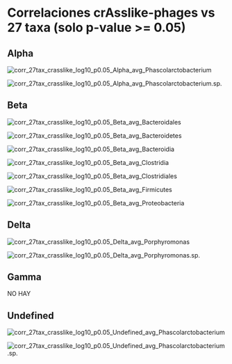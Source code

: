 # Correlaciones crAsslike-phages vs 27 taxa (solo p-value >= 0.05)

## Alpha

![corr_27tax_crasslike_log10_p0.05_Alpha_avg_Phascolarctobacterium](/Users/luigui/Documents/mel_crassphage_2022/08_corr_spearman_crassfam/02_27tax_crasslike_log10_p0.05/corr_27tax_crasslike_log10_p0.05_Alpha_avg_Phascolarctobacterium.png)

![corr_27tax_crasslike_log10_p0.05_Alpha_avg_Phascolarctobacterium.sp.](/Users/luigui/Documents/mel_crassphage_2022/08_corr_spearman_crassfam/02_27tax_crasslike_log10_p0.05/corr_27tax_crasslike_log10_p0.05_Alpha_avg_Phascolarctobacterium.sp..png)


<div style="page-break-after: always; break-after: page;"></div>

## Beta

![corr_27tax_crasslike_log10_p0.05_Beta_avg_Bacteroidales](/Users/luigui/Documents/mel_crassphage_2022/08_corr_spearman_crassfam/02_27tax_crasslike_log10_p0.05/corr_27tax_crasslike_log10_p0.05_Beta_avg_Bacteroidales.png)

![corr_27tax_crasslike_log10_p0.05_Beta_avg_Bacteroidetes](/Users/luigui/Documents/mel_crassphage_2022/08_corr_spearman_crassfam/02_27tax_crasslike_log10_p0.05/corr_27tax_crasslike_log10_p0.05_Beta_avg_Bacteroidetes.png)

![corr_27tax_crasslike_log10_p0.05_Beta_avg_Bacteroidia](/Users/luigui/Documents/mel_crassphage_2022/08_corr_spearman_crassfam/02_27tax_crasslike_log10_p0.05/corr_27tax_crasslike_log10_p0.05_Beta_avg_Bacteroidia.png)

![corr_27tax_crasslike_log10_p0.05_Beta_avg_Clostridia](/Users/luigui/Documents/mel_crassphage_2022/08_corr_spearman_crassfam/02_27tax_crasslike_log10_p0.05/corr_27tax_crasslike_log10_p0.05_Beta_avg_Clostridia.png)

![corr_27tax_crasslike_log10_p0.05_Beta_avg_Clostridiales](/Users/luigui/Documents/mel_crassphage_2022/08_corr_spearman_crassfam/02_27tax_crasslike_log10_p0.05/corr_27tax_crasslike_log10_p0.05_Beta_avg_Clostridiales.png)

![corr_27tax_crasslike_log10_p0.05_Beta_avg_Firmicutes](/Users/luigui/Documents/mel_crassphage_2022/08_corr_spearman_crassfam/02_27tax_crasslike_log10_p0.05/corr_27tax_crasslike_log10_p0.05_Beta_avg_Firmicutes.png)

![corr_27tax_crasslike_log10_p0.05_Beta_avg_Proteobacteria](/Users/luigui/Documents/mel_crassphage_2022/08_corr_spearman_crassfam/02_27tax_crasslike_log10_p0.05/corr_27tax_crasslike_log10_p0.05_Beta_avg_Proteobacteria.png)

<div style="page-break-after: always; break-after: page;"></div>

## Delta

![corr_27tax_crasslike_log10_p0.05_Delta_avg_Porphyromonas](/Users/luigui/Documents/mel_crassphage_2022/08_corr_spearman_crassfam/02_27tax_crasslike_log10_p0.05/corr_27tax_crasslike_log10_p0.05_Delta_avg_Porphyromonas.png)

![corr_27tax_crasslike_log10_p0.05_Delta_avg_Porphyromonas.sp.](/Users/luigui/Documents/mel_crassphage_2022/08_corr_spearman_crassfam/02_27tax_crasslike_log10_p0.05/corr_27tax_crasslike_log10_p0.05_Delta_avg_Porphyromonas.sp..png)

<div style="page-break-after: always; break-after: page;"></div>

## Gamma

NO HAY

<div style="page-break-after: always; break-after: page;"></div>

## Undefined

![corr_27tax_crasslike_log10_p0.05_Undefined_avg_Phascolarctobacterium](/Users/luigui/Documents/mel_crassphage_2022/08_corr_spearman_crassfam/02_27tax_crasslike_log10_p0.05/corr_27tax_crasslike_log10_p0.05_Undefined_avg_Phascolarctobacterium.png)

![corr_27tax_crasslike_log10_p0.05_Undefined_avg_Phascolarctobacterium.sp.](/Users/luigui/Documents/mel_crassphage_2022/08_corr_spearman_crassfam/02_27tax_crasslike_log10_p0.05/corr_27tax_crasslike_log10_p0.05_Undefined_avg_Phascolarctobacterium.sp..png)

<div style="page-break-after: always; break-after: page;"></div>
